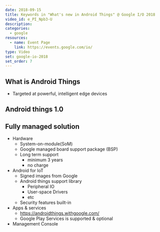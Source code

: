 ```yaml
---
date: 2018-09-15
title: Keywords in "What's new in Android Things" @ Google I/O 2018
video_id: e_PI_Npb3-U
description:
categories:
  - google
resources:
  - name: Event Page
    link: https://events.google.com/io/
type: Video
set: google-io-2018
set_order: 7
---
```


## What is Android Things
  - Targeted at powerful, intelligent edge devices
## Android things 1.0
## Fully managed solution
  - Hardware
    - System-on-module(SoM)
    - Google managed board support package (BSP)
    - Long term support
      - minimum 3 years
      - no charge
  - Android for IoT
    - Signed images from Google
    - Android things support library
      - Peripheral IO
      - User-space Drivers
      - etc
    - Security features built-in
  - Apps & services
    - https://androidthings.withgoogle.com/
    - Google Play Services is supported & optional
  - Management Console